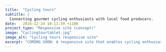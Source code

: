 ```yaml
---
title:  "Cycling tours"
subtitle: |
  Connecting gourmet cycling enthusiasts with local food producers.
date:   2016-12-24 10:11:39 +1100
project_type: "Responsive site (concept)"
image: "Cyclingtourtablet.jpg"
image_alt: "Cycling tours responsive site"
excerpt: "COMING SOON: A responsive site that enables cycling enthusiasts to browse and book gourmet cycling tours."
---
```


